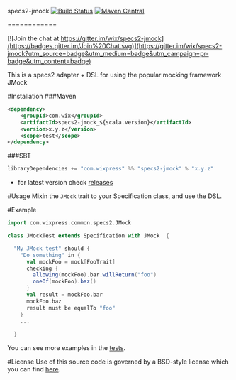 specs2-jmock [![Build Status](https://travis-ci.org/wix/specs2-jmock.svg?branch=master)](https://travis-ci.org/wix/specs2-jmock) [![Maven Central](https://maven-badges.herokuapp.com/maven-central/com.wix/specs2-jmock_2.11/badge.svg?style=flat)](http://mvnrepository.com/artifact/com.wix/specs2-jmock_2.11)

============

[![Join the chat at https://gitter.im/wix/specs2-jmock](https://badges.gitter.im/Join%20Chat.svg)](https://gitter.im/wix/specs2-jmock?utm_source=badge&utm_medium=badge&utm_campaign=pr-badge&utm_content=badge)

This is a specs2 adapter + DSL for using the popular mocking framework JMock

#Installation
###Maven
```xml
<dependency>
    <groupId>com.wix</groupId>
    <artifactId>specs2-jmock_${scala.version}</artifactId>
    <version>x.y.z</version>
    <scope>test</scope>
</dependency>
```
###SBT
```sbt
libraryDependencies += "com.wixpress" %% "specs2-jmock" % "x.y.z"
```

* for latest version check [releases](https://github.com/wix/specs2-jmock/releases)

#Usage
Mixin the `JMock` trait to your Specification class, and use the DSL.

#Example
```Scala
import com.wixpress.common.specs2.JMock

class JMockTest extends Specification with JMock  {

  "My JMock test" should { 
    "Do something" in {
      val mockFoo = mock[FooTrait]
      checking {
        allowing(mockFoo).bar.willReturn("foo")
        oneOf(mockFoo).baz()
      }
      val result = mockFoo.bar
      mockFoo.baz
      result must be equalTo "foo"
    }
    ...
    
  }
```

You can see more examples in the [tests](/src/test/scala/com/wixpress/common/specs2).

#License
Use of this source code is governed by a BSD-style license which you can find [here](/LICENSE.md).


